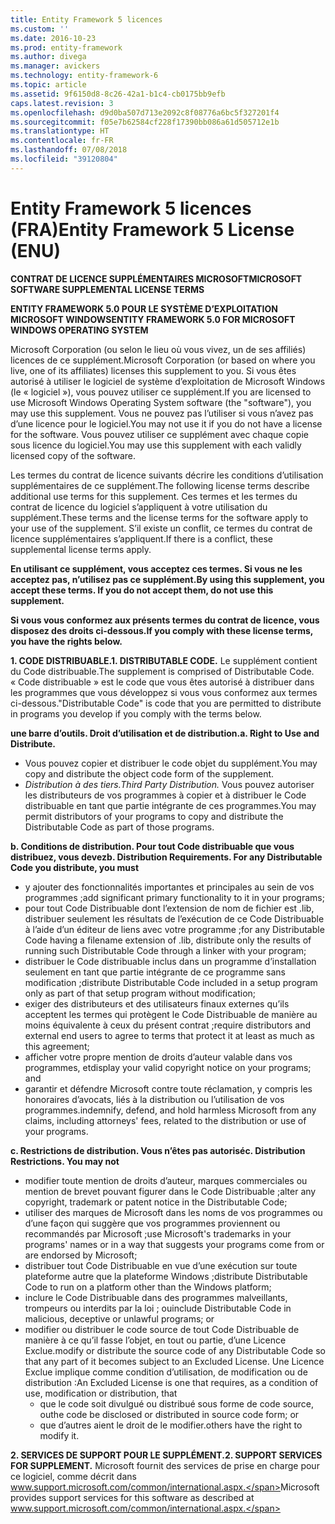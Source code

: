 ```yaml
---
title: Entity Framework 5 licences
ms.custom: ''
ms.date: 2016-10-23
ms.prod: entity-framework
ms.author: divega
ms.manager: avickers
ms.technology: entity-framework-6
ms.topic: article
ms.assetid: 9f6150d8-8c26-42a1-b1c4-cb0175bb9efb
caps.latest.revision: 3
ms.openlocfilehash: d9d0ba507d713e2092c8f08776a6bc5f327201f4
ms.sourcegitcommit: f05e7b62584cf228f17390bb086a61d505712e1b
ms.translationtype: HT
ms.contentlocale: fr-FR
ms.lasthandoff: 07/08/2018
ms.locfileid: "39120804"
---
```

# <a name="entity-framework-5-license-enu"></a><span data-ttu-id="4c46f-102">Entity Framework 5 licences (FRA)</span><span class="sxs-lookup"><span data-stu-id="4c46f-102">Entity Framework 5 License (ENU)</span></span>
<span data-ttu-id="4c46f-103">**CONTRAT DE LICENCE SUPPLÉMENTAIRES MICROSOFT**</span><span class="sxs-lookup"><span data-stu-id="4c46f-103">**MICROSOFT SOFTWARE SUPPLEMENTAL LICENSE TERMS**</span></span>

<span data-ttu-id="4c46f-104">**ENTITY FRAMEWORK 5.0 POUR LE SYSTÈME D’EXPLOITATION MICROSOFT WINDOWS**</span><span class="sxs-lookup"><span data-stu-id="4c46f-104">**ENTITY FRAMEWORK 5.0 FOR MICROSOFT WINDOWS OPERATING SYSTEM**</span></span>

<span data-ttu-id="4c46f-105">Microsoft Corporation (ou selon le lieu où vous vivez, un de ses affiliés) licences de ce supplément.</span><span class="sxs-lookup"><span data-stu-id="4c46f-105">Microsoft Corporation (or based on where you live, one of its affiliates) licenses this supplement to you.</span></span> <span data-ttu-id="4c46f-106">Si vous êtes autorisé à utiliser le logiciel de système d’exploitation de Microsoft Windows (le « logiciel »), vous pouvez utiliser ce supplément.</span><span class="sxs-lookup"><span data-stu-id="4c46f-106">If you are licensed to use Microsoft Windows Operating System software (the "software"), you may use this supplement.</span></span> <span data-ttu-id="4c46f-107">Vous ne pouvez pas l’utiliser si vous n’avez pas d’une licence pour le logiciel.</span><span class="sxs-lookup"><span data-stu-id="4c46f-107">You may not use it if you do not have a license for the software.</span></span> <span data-ttu-id="4c46f-108">Vous pouvez utiliser ce supplément avec chaque copie sous licence du logiciel.</span><span class="sxs-lookup"><span data-stu-id="4c46f-108">You may use this supplement with each validly licensed copy of the software.</span></span>

<span data-ttu-id="4c46f-109">Les termes du contrat de licence suivants décrire les conditions d’utilisation supplémentaires de ce supplément.</span><span class="sxs-lookup"><span data-stu-id="4c46f-109">The following license terms describe additional use terms for this supplement.</span></span> <span data-ttu-id="4c46f-110">Ces termes et les termes du contrat de licence du logiciel s’appliquent à votre utilisation du supplément.</span><span class="sxs-lookup"><span data-stu-id="4c46f-110">These terms and the license terms for the software apply to your use of the supplement.</span></span> <span data-ttu-id="4c46f-111">S’il existe un conflit, ce termes du contrat de licence supplémentaires s’appliquent.</span><span class="sxs-lookup"><span data-stu-id="4c46f-111">If there is a conflict, these supplemental license terms apply.</span></span>

<span data-ttu-id="4c46f-112">**En utilisant ce supplément, vous acceptez ces termes. Si vous ne les acceptez pas, n’utilisez pas ce supplément.**</span><span class="sxs-lookup"><span data-stu-id="4c46f-112">**By using this supplement, you accept these terms. If you do not accept them, do not use this supplement.**</span></span>

<span data-ttu-id="4c46f-113">**Si vous vous conformez aux présents termes du contrat de licence, vous disposez des droits ci-dessous.**</span><span class="sxs-lookup"><span data-stu-id="4c46f-113">**If you comply with these license terms, you have the rights below.**</span></span>

<span data-ttu-id="4c46f-114">**1. CODE DISTRIBUABLE.**</span><span class="sxs-lookup"><span data-stu-id="4c46f-114">**1. DISTRIBUTABLE CODE.**</span></span> <span data-ttu-id="4c46f-115">Le supplément contient du Code distribuable.</span><span class="sxs-lookup"><span data-stu-id="4c46f-115">The supplement is comprised of Distributable Code.</span></span> <span data-ttu-id="4c46f-116">« Code distribuable » est le code que vous êtes autorisé à distribuer dans les programmes que vous développez si vous vous conformez aux termes ci-dessous.</span><span class="sxs-lookup"><span data-stu-id="4c46f-116">"Distributable Code" is code that you are permitted to distribute in programs you develop if you comply with the terms below.</span></span>

<span data-ttu-id="4c46f-117">**une barre d’outils. Droit d’utilisation et de distribution.**</span><span class="sxs-lookup"><span data-stu-id="4c46f-117">**a. Right to Use and Distribute.**</span></span>

-   <span data-ttu-id="4c46f-118">Vous pouvez copier et distribuer le code objet du supplément.</span><span class="sxs-lookup"><span data-stu-id="4c46f-118">You may copy and distribute the object code form of the supplement.</span></span>
-   <span data-ttu-id="4c46f-119">*Distribution à des tiers.*</span><span class="sxs-lookup"><span data-stu-id="4c46f-119">*Third Party Distribution.*</span></span> <span data-ttu-id="4c46f-120">Vous pouvez autoriser les distributeurs de vos programmes à copier et à distribuer le Code distribuable en tant que partie intégrante de ces programmes.</span><span class="sxs-lookup"><span data-stu-id="4c46f-120">You may permit distributors of your programs to copy and distribute the Distributable Code as part of those programs.</span></span>

<span data-ttu-id="4c46f-121">**b. Conditions de distribution. Pour tout Code distribuable que vous distribuez, vous devez**</span><span class="sxs-lookup"><span data-stu-id="4c46f-121">**b. Distribution Requirements. For any Distributable Code you distribute, you must**</span></span>

-   <span data-ttu-id="4c46f-122">y ajouter des fonctionnalités importantes et principales au sein de vos programmes ;</span><span class="sxs-lookup"><span data-stu-id="4c46f-122">add significant primary functionality to it in your programs;</span></span>
-   <span data-ttu-id="4c46f-123">pour tout Code Distribuable dont l’extension de nom de fichier est .lib, distribuer seulement les résultats de l’exécution de ce Code Distribuable à l’aide d’un éditeur de liens avec votre programme ;</span><span class="sxs-lookup"><span data-stu-id="4c46f-123">for any Distributable Code having a filename extension of .lib, distribute only the results of running such Distributable Code through a linker with your program;</span></span>
-   <span data-ttu-id="4c46f-124">distribuer le Code distribuable inclus dans un programme d’installation seulement en tant que partie intégrante de ce programme sans modification ;</span><span class="sxs-lookup"><span data-stu-id="4c46f-124">distribute Distributable Code included in a setup program only as part of that setup program without modification;</span></span>
-   <span data-ttu-id="4c46f-125">exiger des distributeurs et des utilisateurs finaux externes qu’ils acceptent les termes qui protègent le Code Distribuable de manière au moins équivalente à ceux du présent contrat ;</span><span class="sxs-lookup"><span data-stu-id="4c46f-125">require distributors and external end users to agree to terms that protect it at least as much as this agreement;</span></span>
-   <span data-ttu-id="4c46f-126">afficher votre propre mention de droits d’auteur valable dans vos programmes, et</span><span class="sxs-lookup"><span data-stu-id="4c46f-126">display your valid copyright notice on your programs; and</span></span>
-   <span data-ttu-id="4c46f-127">garantir et défendre Microsoft contre toute réclamation, y compris les honoraires d’avocats, liés à la distribution ou l’utilisation de vos programmes.</span><span class="sxs-lookup"><span data-stu-id="4c46f-127">indemnify, defend, and hold harmless Microsoft from any claims, including attorneys' fees, related to the distribution or use of your programs.</span></span>

<span data-ttu-id="4c46f-128">**c. Restrictions de distribution. Vous n’êtes pas autorisé**</span><span class="sxs-lookup"><span data-stu-id="4c46f-128">**c. Distribution Restrictions. You may not**</span></span>

-   <span data-ttu-id="4c46f-129">modifier toute mention de droits d’auteur, marques commerciales ou mention de brevet pouvant figurer dans le Code Distribuable ;</span><span class="sxs-lookup"><span data-stu-id="4c46f-129">alter any copyright, trademark or patent notice in the Distributable Code;</span></span>
-   <span data-ttu-id="4c46f-130">utiliser des marques de Microsoft dans les noms de vos programmes ou d’une façon qui suggère que vos programmes proviennent ou recommandés par Microsoft ;</span><span class="sxs-lookup"><span data-stu-id="4c46f-130">use Microsoft's trademarks in your programs' names or in a way that suggests your programs come from or are endorsed by Microsoft;</span></span>
-   <span data-ttu-id="4c46f-131">distribuer tout Code Distribuable en vue d’une exécution sur toute plateforme autre que la plateforme Windows ;</span><span class="sxs-lookup"><span data-stu-id="4c46f-131">distribute Distributable Code to run on a platform other than the Windows platform;</span></span>
-   <span data-ttu-id="4c46f-132">inclure le Code Distribuable dans des programmes malveillants, trompeurs ou interdits par la loi ; ou</span><span class="sxs-lookup"><span data-stu-id="4c46f-132">include Distributable Code in malicious, deceptive or unlawful programs; or</span></span>
-   <span data-ttu-id="4c46f-133">modifier ou distribuer le code source de tout Code Distribuable de manière à ce qu’il fasse l’objet, en tout ou partie, d’une Licence Exclue.</span><span class="sxs-lookup"><span data-stu-id="4c46f-133">modify or distribute the source code of any Distributable Code so that any part of it becomes subject to an Excluded License.</span></span> <span data-ttu-id="4c46f-134">Une Licence Exclue implique comme condition d’utilisation, de modification ou de distribution :</span><span class="sxs-lookup"><span data-stu-id="4c46f-134">An Excluded License is one that requires, as a condition of use, modification or distribution, that</span></span>
    -   <span data-ttu-id="4c46f-135">que le code soit divulgué ou distribué sous forme de code source, ou</span><span class="sxs-lookup"><span data-stu-id="4c46f-135">the code be disclosed or distributed in source code form; or</span></span>
    -   <span data-ttu-id="4c46f-136">que d’autres aient le droit de le modifier.</span><span class="sxs-lookup"><span data-stu-id="4c46f-136">others have the right to modify it.</span></span>

<span data-ttu-id="4c46f-137">**2. SERVICES DE SUPPORT POUR LE SUPPLÉMENT.**</span><span class="sxs-lookup"><span data-stu-id="4c46f-137">**2. SUPPORT SERVICES FOR SUPPLEMENT.**</span></span> <span data-ttu-id="4c46f-138">Microsoft fournit des services de prise en charge pour ce logiciel, comme décrit dans www.support.microsoft.com/common/international.aspx.</span><span class="sxs-lookup"><span data-stu-id="4c46f-138">Microsoft provides support services for this software as described at www.support.microsoft.com/common/international.aspx.</span></span>
